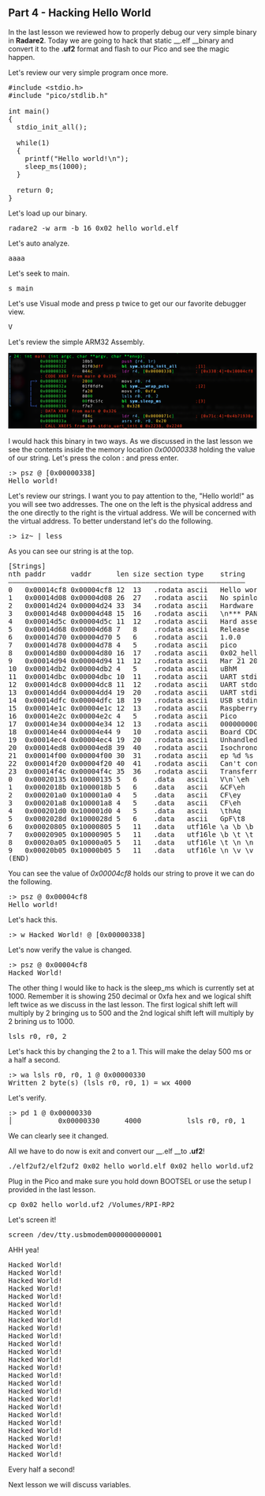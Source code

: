 ## Part 4 - Hacking Hello World

In the last lesson we reviewed how to properly debug our very simple binary in __Radare2__. Today we are going to hack that static __.elf __binary and convert it to the __.uf2__ format and flash to our Pico and see the magic happen.

Let's review our very simple program once more.

<pre spellcheck="false">#include &lt;stdio.h&gt;
#include "pico/stdlib.h"

int main()&nbsp;
{	
&nbsp; stdio_init_all();

&nbsp; while(1)&nbsp;
&nbsp; {
&nbsp;   printf("Hello world!\n");
&nbsp; &nbsp; sleep_ms(1000);
&nbsp; }
    
  return 0;
}
</pre>

Let's load up our binary.

<pre spellcheck="false">radare2 -w arm -b 16 0x02_hello_world.elf
</pre>

Let's auto analyze.

<pre spellcheck="false">aaaa
</pre>

Let's seek to main.

<pre spellcheck="false">s main
</pre>

Let's use Visual mode and press p twice to get our our favorite debugger view.

<pre spellcheck="false">V
</pre>

Let's review the simple ARM32 Assembly.

<div class="slate-resizable-image-embed slate-image-embed__resize-full-width"><img src="/imgs/1616443718242.jpg"/></div>

I would hack this binary in two ways. As we discussed in the last lesson we see the contents inside the memory location _0x00000338_ holding the value of our string. Let's press the colon : and press enter.

<pre spellcheck="false">:&gt; psz @ [0x00000338]
Hello world!
</pre>

Let's review our strings. I want you to pay attention to the, "Hello world!" as you will see two addresses. The one on the left is the physical address and the one directly to the right is the virtual address. We will be concerned with the virtual address. To better understand let's do the following.

<pre spellcheck="false">:&gt; iz~ | less
</pre>

As you can see our string is at the top.

<pre spellcheck="false">[Strings]
nth paddr&nbsp; &nbsp; &nbsp; vaddr&nbsp; &nbsp; &nbsp; len size section type&nbsp; &nbsp; string
―――――――――――――――――――――――――――――――――――――――――――――――――――――――――
0&nbsp; &nbsp;0x00014cf8 0x00004cf8 12&nbsp; 13&nbsp; &nbsp;.rodata ascii&nbsp; &nbsp;Hello world!
1&nbsp; &nbsp;0x00014d08 0x00004d08 26&nbsp; 27&nbsp; &nbsp;.rodata ascii&nbsp; &nbsp;No spinlocks are available
2&nbsp; &nbsp;0x00014d24 0x00004d24 33&nbsp; 34&nbsp; &nbsp;.rodata ascii&nbsp; &nbsp;Hardware alarm %d already claimed
3&nbsp; &nbsp;0x00014d48 0x00004d48 15&nbsp; 16&nbsp; &nbsp;.rodata ascii&nbsp; &nbsp;\n*** PANIC ***\n
4&nbsp; &nbsp;0x00014d5c 0x00004d5c 11&nbsp; 12&nbsp; &nbsp;.rodata ascii&nbsp; &nbsp;Hard assert
5&nbsp; &nbsp;0x00014d68 0x00004d68 7&nbsp; &nbsp;8&nbsp; &nbsp; .rodata ascii&nbsp; &nbsp;Release
6&nbsp; &nbsp;0x00014d70 0x00004d70 5&nbsp; &nbsp;6&nbsp; &nbsp; .rodata ascii&nbsp; &nbsp;1.0.0
7&nbsp; &nbsp;0x00014d78 0x00004d78 4&nbsp; &nbsp;5&nbsp; &nbsp; .rodata ascii&nbsp; &nbsp;pico
8&nbsp; &nbsp;0x00014d80 0x00004d80 16&nbsp; 17&nbsp; &nbsp;.rodata ascii&nbsp; &nbsp;0x02_hello_world
9&nbsp; &nbsp;0x00014d94 0x00004d94 11&nbsp; 12&nbsp; &nbsp;.rodata ascii&nbsp; &nbsp;Mar 21 2021
10&nbsp; 0x00014db2 0x00004db2 4&nbsp; &nbsp;5&nbsp; &nbsp; .rodata ascii&nbsp; &nbsp;uBhM
11&nbsp; 0x00014dbc 0x00004dbc 10&nbsp; 11&nbsp; &nbsp;.rodata ascii&nbsp; &nbsp;UART stdin
12&nbsp; 0x00014dc8 0x00004dc8 11&nbsp; 12&nbsp; &nbsp;.rodata ascii&nbsp; &nbsp;UART stdout
13&nbsp; 0x00014dd4 0x00004dd4 19&nbsp; 20&nbsp; &nbsp;.rodata ascii&nbsp; &nbsp;UART stdin / stdout
14&nbsp; 0x00014dfc 0x00004dfc 18&nbsp; 19&nbsp; &nbsp;.rodata ascii&nbsp; &nbsp;USB stdin / stdout
15&nbsp; 0x00014e1c 0x00004e1c 12&nbsp; 13&nbsp; &nbsp;.rodata ascii&nbsp; &nbsp;Raspberry Pi
16&nbsp; 0x00014e2c 0x00004e2c 4&nbsp; &nbsp;5&nbsp; &nbsp; .rodata ascii&nbsp; &nbsp;Pico
17&nbsp; 0x00014e34 0x00004e34 12&nbsp; 13&nbsp; &nbsp;.rodata ascii&nbsp; &nbsp;000000000000
18&nbsp; 0x00014e44 0x00004e44 9&nbsp; &nbsp;10&nbsp; &nbsp;.rodata ascii&nbsp; &nbsp;Board CDC
19&nbsp; 0x00014ec4 0x00004ec4 19&nbsp; 20&nbsp; &nbsp;.rodata ascii&nbsp; &nbsp;Unhandled IRQ 0x%x\n
20&nbsp; 0x00014ed8 0x00004ed8 39&nbsp; 40&nbsp; &nbsp;.rodata ascii&nbsp; &nbsp;Isochronous wMaxPacketSize %d too large
21&nbsp; 0x00014f00 0x00004f00 30&nbsp; 31&nbsp; &nbsp;.rodata ascii&nbsp; &nbsp;ep %d %s was already available
22&nbsp; 0x00014f20 0x00004f20 40&nbsp; 41&nbsp; &nbsp;.rodata ascii&nbsp; &nbsp;Can't continue xfer on inactive ep %d %s
23&nbsp; 0x00014f4c 0x00004f4c 35&nbsp; 36&nbsp; &nbsp;.rodata ascii&nbsp; &nbsp;Transferred more data than expected
0&nbsp; &nbsp;0x00020135 0x10000135 5&nbsp; &nbsp;6&nbsp; &nbsp; .data&nbsp; &nbsp;ascii&nbsp; &nbsp;V\n`\eh
1&nbsp; &nbsp;0x0002018b 0x1000018b 5&nbsp; &nbsp;6&nbsp; &nbsp; .data&nbsp; &nbsp;ascii&nbsp; &nbsp;&amp;CF\eh
2&nbsp; &nbsp;0x000201a0 0x100001a0 4&nbsp; &nbsp;5&nbsp; &nbsp; .data&nbsp; &nbsp;ascii&nbsp; &nbsp;CF\ey
3&nbsp; &nbsp;0x000201a8 0x100001a8 4&nbsp; &nbsp;5&nbsp; &nbsp; .data&nbsp; &nbsp;ascii&nbsp; &nbsp;CF\eh
4&nbsp; &nbsp;0x000201d0 0x100001d0 4&nbsp; &nbsp;5&nbsp; &nbsp; .data&nbsp; &nbsp;ascii&nbsp; &nbsp;\thAq
5&nbsp; &nbsp;0x0002028d 0x1000028d 5&nbsp; &nbsp;6&nbsp; &nbsp; .data&nbsp; &nbsp;ascii&nbsp; &nbsp;GpF\t8
6&nbsp; &nbsp;0x00020805 0x10000805 5&nbsp; &nbsp;11&nbsp; &nbsp;.data&nbsp; &nbsp;utf16le \a \b \b
7&nbsp; &nbsp;0x00020905 0x10000905 5&nbsp; &nbsp;11&nbsp; &nbsp;.data&nbsp; &nbsp;utf16le \b \t \t
8&nbsp; &nbsp;0x00020a05 0x10000a05 5&nbsp; &nbsp;11&nbsp; &nbsp;.data&nbsp; &nbsp;utf16le \t \n \n
9&nbsp; &nbsp;0x00020b05 0x10000b05 5&nbsp; &nbsp;11&nbsp; &nbsp;.data&nbsp; &nbsp;utf16le \n \v \v
(END)
</pre>

You can see the value of _0x00004cf8_ holds our string to prove it we can do the following.

<pre spellcheck="false">:&gt; psz @ 0x00004cf8
Hello world!
</pre>

Let's hack this.

<pre spellcheck="false">:&gt; w Hacked World! @ [0x00000338]
</pre>

Let's now verify the value is changed.

<pre spellcheck="false">:&gt; psz @ 0x00004cf8
Hacked World!
</pre>

The other thing I would like to hack is the sleep\_ms which is currently set at 1000. Remember it is showing 250 decimal or 0xfa hex and we logical shift left twice as we discuss in the last lesson. The first logical shift left will multiply by 2 bringing us to 500 and the 2nd logical shift left will multiply by 2 brining us to 1000.

<pre spellcheck="false">lsls r0, r0, 2&nbsp;
</pre>

Let's hack this by changing the 2 to a 1. This will make the delay 500 ms or a half a second.

<pre spellcheck="false">:&gt; wa lsls r0, r0, 1 @ 0x00000330
Written 2 byte(s) (lsls r0, r0, 1) = wx 4000
</pre>

Let's verify.

<pre spellcheck="false">:&gt; pd 1 @ 0x00000330
│ &nbsp; &nbsp; &nbsp; &nbsp; &nbsp; 0x00000330&nbsp; &nbsp; &nbsp; 4000 &nbsp; &nbsp; &nbsp; &nbsp; &nbsp; lsls r0, r0, 1
</pre>

We can clearly see it changed.

All we have to do now is exit and convert our __.elf __to __.uf2__!

<pre spellcheck="false">./elf2uf2/elf2uf2 0x02_hello_world.elf 0x02_hello_world.uf2
</pre>

Plug in the Pico and make sure you hold down BOOTSEL or use the setup I provided in the last lesson.

<pre spellcheck="false">cp 0x02_hello_world.uf2 /Volumes/RPI-RP2
</pre>

Let's screen it!

<pre spellcheck="false">screen /dev/tty.usbmodem0000000000001
</pre>

AHH yea!

<pre spellcheck="false">Hacked World!
Hacked World!
Hacked World!
Hacked World!
Hacked World!
Hacked World!
Hacked World!
Hacked World!
Hacked World!
Hacked World!
Hacked World!
Hacked World!
Hacked World!
Hacked World!
Hacked World!
Hacked World!
Hacked World!
Hacked World!
Hacked World!
Hacked World!
Hacked World!
Hacked World!
Hacked World!
Hacked World!
Hacked World!
</pre>

Every half a second!

Next lesson we will discuss variables.